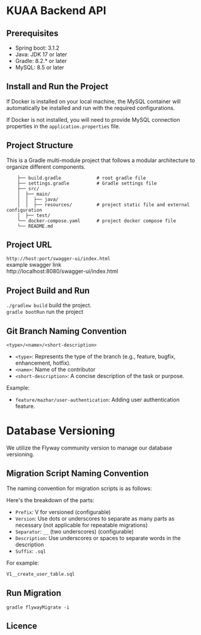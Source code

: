 # KUAA Backend API


## Prerequisites

- Spring boot: 3.1.2
- Java: JDK 17 or later
- Gradle: 8.2.* or later
- MySQL: 8.5 or later

## Install and Run the Project
If Docker is installed on your local machine, the MySQL container will automatically be installed and run with the required configurations.

If Docker is not installed, you will need to provide MySQL connection properties in the `application.properties` file.

## Project Structure
This is a Gradle multi-module project that follows a modular architecture to organize different components.


        ├── build.gradle             # root gradle file
        ├── settings.gradle          # Gradle settings file
        ├── src/
        │  ├── main/
        │  │  ├── java/
        │  │  ├── resources/         # project static file and external configuration
        │  ├── test/
        └── docker-compose.yaml      # project docker compose file
        └── README.md

## Project URL
`http://host:port/swagger-ui/index.html` <br>
example swagger link <br>
http://localhost:8080/swagger-ui/index.html


## Project Build and Run
`./gradlew build` build the project. <br>
`gradle bootRun`  run the project


## Git Branch Naming Convention
 `<type>/<name>/<short-description>`

- `<type>`: Represents the type of the branch (e.g., feature, bugfix, enhancement, hotfix).
- `<name>`: Name of the contributor
- `<short-description>`: A concise description of the task or purpose.

Example:
- `feature/mazhar/user-authentication`: Adding user authentication feature.

# Database Versioning

We utilize the Flyway community version to manage our database versioning.

## Migration Script Naming Convention

The naming convention for migration scripts is as follows:


Here's the breakdown of the parts: <br>

- `Prefix`: V for versioned (configurable)
- `Version`: Use dots or underscores to separate as many parts as necessary (not applicable for repeatable migrations)
- `Separator`: `__` (two underscores) (configurable)
- `Description`: Use underscores or spaces to separate words in the description
- `Suffix`: `.sql`

For example:

```sql
V1__create_user_table.sql
```
 ## Run Migration
`gradle flywayMigrate -i`

## Licence


